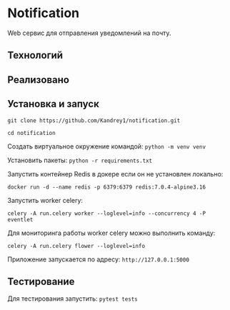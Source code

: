 # Notification
Web сервис для отправления уведомлений на почту.

## Технологий

## Реализовано

## Установка и запуск
`git clone https://github.com/Kandrey1/notification.git`

`cd notification`

Создать виртуальное окружение командой:
`python -m venv venv`

Установить пакеты:
`python -r requirements.txt`

Запустить контейнер Redis в докере если он не установлен локально:

`docker run -d --name redis -p 6379:6379 redis:7.0.4-alpine3.16`

Запустить worker celery:

`celery -A run.celery worker --loglevel=info --concurrency 4 -P eventlet`

Для мониторинга работы worker celery можно выполнить команду:

`celery -A run.celery flower --loglevel=info`

Приложение запускается по адресу:
`http://127.0.0.1:5000`

## Тестирование

Для тестирования запустить: `pytest tests`

